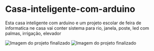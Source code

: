 # Casa-inteligente-com-arduino
Esta casa inteligente com arduino e um projeto escolar de feira de informatica ne casa vai conter sistema para rio, janela, poste, led com palmas, irrigação, elevador

<img src="foto/2.jpg" alt="Imagem do projeto finalizado">

<img src="foto/1.jpg" alt="Imagem do projeto finalizado">
